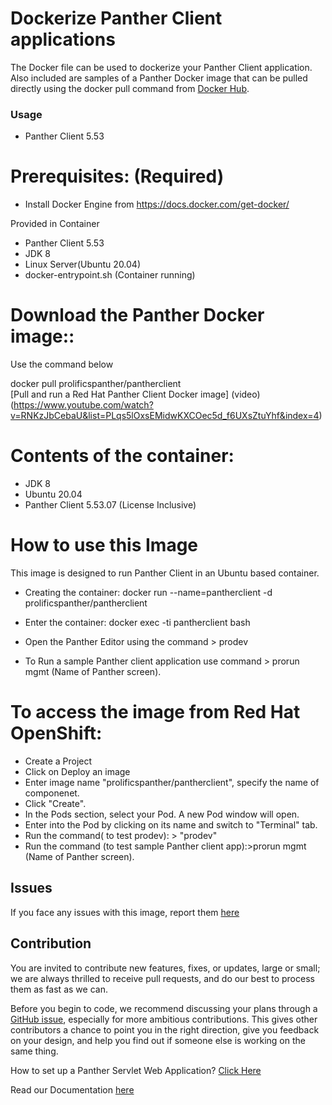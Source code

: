# Dockerize Panther Client applications
The Docker file can be used to dockerize  your Panther Client application. Also included are samples of a Panther Docker image  that can  be pulled directly using  the docker pull command from [Docker Hub](https://hub.docker.com/repository/docker/prolificspanther/pantherclient).  

### Usage
* Panther Client 5.53

# Prerequisites: (Required)
  * Install Docker Engine from  https://docs.docker.com/get-docker/ 
  
  Provided in Container
  * Panther Client 5.53
  * JDK 8
  * Linux Server(Ubuntu 20.04)
  * docker-entrypoint.sh (Container running)
    
 # Download the Panther Docker image::
   Use the command  below
   
  docker pull prolificspanther/pantherclient  
  [Pull and run a Red Hat Panther Client Docker image] (video) (https://www.youtube.com/watch?v=RNKzJbCebaU&list=PLqs5lOxsEMidwKXCOec5d_f6UXsZtuYhf&index=4)
  
   
 # Contents of the container:
 * JDK 8
 * Ubuntu 20.04
 * Panther Client 5.53.07 (License Inclusive)
 
 # How to use this Image
   This image is designed to run Panther Client in  an Ubuntu based container. 
 
* Creating the container:
  docker run --name=pantherclient -d prolificspanther/pantherclient

* Enter the container:
  docker exec -ti pantherclient bash

* Open the Panther Editor using the command > prodev

* To Run a sample Panther client application use command > prorun mgmt (Name of Panther screen). 
  
# To access the image from Red Hat OpenShift:
* Create a Project
* Click on Deploy an image
* Enter image name "prolificspanther/pantherclient", specify the name of componenet.
* Click "Create".
* In the Pods section, select your Pod. A new Pod window will open.
* Enter into the Pod by clicking on its name and switch to "Terminal" tab.
* Run the command( to test prodev): > "prodev"
* Run the command (to test sample Panther client app):>prorun mgmt (Name of Panther screen).
 
## Issues
If you face any issues with this image, report them [here](https://github.com/ProlificsPanther/Docker-Panther/issues)

## Contribution
You are invited to contribute new features, fixes, or updates, large or small; we are always thrilled to receive pull requests, and do our best to process them as fast as we can.

Before you begin to code, we recommend discussing your plans through a [GitHub issue](https://github.com/ProlificsPanther/Docker-Panther/issues), especially for more ambitious contributions. This gives other contributors a chance to point you in the right direction, give you feedback on your design, and help you find out if someone else is working on the same thing.

How to set up a Panther Servlet Web Application? [Click Here](https://github.com/ProlificsPanther/PantherWeb/releases "Named link title")

Read our Documentation [here](https://docs.prolifics.com)
